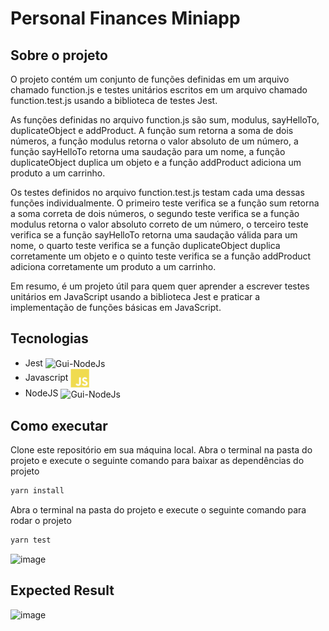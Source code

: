 # Personal Finances Miniapp
## Sobre o projeto 

O projeto contém um conjunto de funções definidas em um arquivo chamado function.js e testes unitários escritos em um arquivo chamado function.test.js usando a biblioteca de testes Jest.

As funções definidas no arquivo function.js são sum, modulus, sayHelloTo, duplicateObject e addProduct. A função sum retorna a soma de dois números, a função modulus retorna o valor absoluto de um número, a função sayHelloTo retorna uma saudação para um nome, a função duplicateObject duplica um objeto e a função addProduct adiciona um produto a um carrinho.

Os testes definidos no arquivo function.test.js testam cada uma dessas funções individualmente. O primeiro teste verifica se a função sum retorna a soma correta de dois números, o segundo teste verifica se a função modulus retorna o valor absoluto correto de um número, o terceiro teste verifica se a função sayHelloTo retorna uma saudação válida para um nome, o quarto teste verifica se a função duplicateObject duplica corretamente um objeto e o quinto teste verifica se a função addProduct adiciona corretamente um produto a um carrinho.

Em resumo, é um projeto útil para quem quer aprender a escrever testes unitários em JavaScript usando a biblioteca Jest e praticar a implementação de funções básicas em JavaScript.

## Tecnologias 
- Jest <img align="center" alt="Gui-NodeJs" height="30" src="https://cdn.jsdelivr.net/gh/devicons/devicon/icons/jest/jest-plain.svg" />
- Javascript <img align="center" alt="Gui-Js" height="30" width="30" src="https://raw.githubusercontent.com/devicons/devicon/master/icons/javascript/javascript-plain.svg"> 
- NodeJS <img align="center" alt="Gui-NodeJs" height="30" width="30" src="https://cdn.jsdelivr.net/gh/devicons/devicon/icons/nodejs/nodejs-original.svg" />

## Como executar
Clone este repositório em sua máquina local.
Abra o terminal na pasta do projeto e execute o seguinte comando para baixar as dependências do projeto
```bash
yarn install
```
Abra o terminal na pasta do projeto e execute o seguinte comando para rodar o projeto
```bash
yarn test
```
![image](https://user-images.githubusercontent.com/58920070/235045252-7b019776-c13a-4519-a6ca-4561da9ebc40.png)

## Expected Result
![image](https://user-images.githubusercontent.com/58920070/235045441-94aea1d9-0b2a-415f-8793-a94b697374d9.png)


